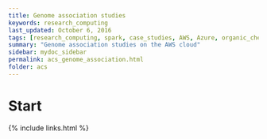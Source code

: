 ```yaml
---
title: Genome association studies
keywords: research_computing
last_updated: October 6, 2016
tags: [research_computing, spark, case_studies, AWS, Azure, organic_chemistry, data_science, scale]
summary: "Genome association studies on the AWS cloud"
sidebar: mydoc_sidebar
permalink: acs_genome_association.html
folder: acs
---
```


# Start

{% include links.html %}
